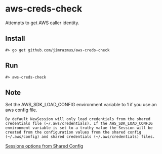 # aws-creds-check

Attempts to get AWS caller identity.

## Install

```
#> go get github.com/jimrazmus/aws-creds-check
```

## Run

```
#> aws-creds-check
```

## Note

Set the AWS_SDK_LOAD_CONFIG environment variable to 1 if you use an aws config file.

```
By default NewSession will only load credentials from the shared credentials file (~/.aws/credentials). If the AWS_SDK_LOAD_CONFIG environment variable is set to a truthy value the Session will be created from the configuration values from the shared config (~/.aws/config) and shared credentials (~/.aws/credentials) files.
```

[Sessions options from Shared Config](https://docs.aws.amazon.com/sdk-for-go/api/aws/session/)
